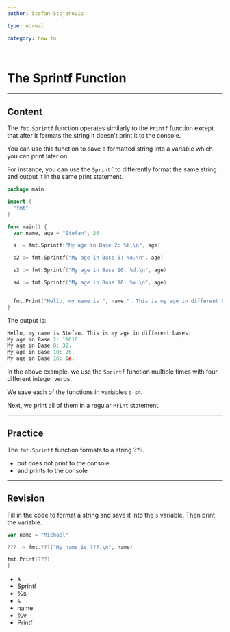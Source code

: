 ```yaml
---
author: Stefan-Stojanovic

type: normal

category: how to

---
```


# The Sprintf Function

---
## Content

The `fmt.Sprintf` function operates similarly to the `Printf` function except that after it formats the string it doesn't print it to the console.

You can use this function to save a formatted string into a variable which you can print later on.

For instance, you can use the `Sprintf` to differently format the same string and output it in the same print statement.

```go
package main

import (
  "fmt"
)

func main() {
  var name, age = "Stefan", 26

  s := fmt.Sprintf("My age in Base 2: %b.\n", age)

  s2 := fmt.Sprintf("My age in Base 8: %o.\n", age)

  s3 := fmt.Sprintf("My age in Base 10: %d.\n", age)

  s4 := fmt.Sprintf("My age in Base 16: %x.\n", age)


  fmt.Print("Hello, my name is ", name,". This is my age in different bases:\n", s, s2, s3, s4)
}
```

The output is:

```go
Hello, my name is Stefan. This is my age in different bases:
My age in Base 2: 11010.
My age in Base 8: 32.
My age in Base 10: 26.
My age in Base 16: 1a.
```


In the above example, we use the `Sprintf` function multiple times with four different integer verbs. 

We save each of the functions in variables `s-s4`.

Next, we print all of them in a regular `Print` statement.

---
## Practice

The `fmt.Sprintf` function formats to a string ???.

- but does not print to the console
- and prints to the console

---
## Revision

Fill in the code to format a string and save it into the `s` variable. Then print the variable.

```go
var name = "Michael"

??? := fmt.???("My name is ???.\n", name)

fmt.Print(???)
}
```

- s
- Sprintf
- %s
- s
- name
- %v
- Printf